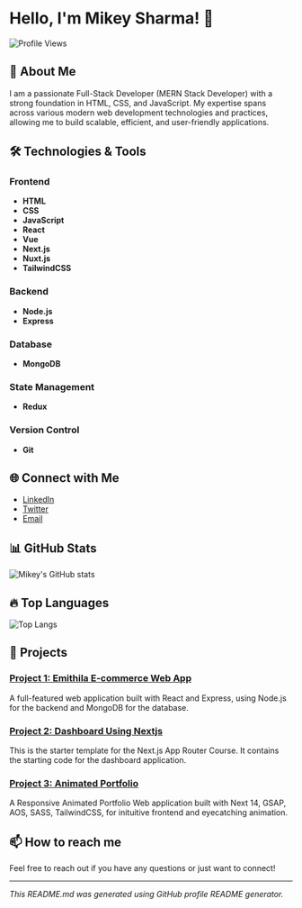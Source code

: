 # Hello, I'm Mikey Sharma! 👋

![Profile Views](https://komarev.com/ghpvc/?username=MikeySharma&color=blue)

## 🚀 About Me

I am a passionate Full-Stack Developer (MERN Stack Developer) with a strong foundation in HTML, CSS, and JavaScript. My expertise spans across various modern web development technologies and practices, allowing me to build scalable, efficient, and user-friendly applications.

## 🛠️ Technologies & Tools

### Frontend
- **HTML**
- **CSS**
- **JavaScript**
- **React**
- **Vue**
- **Next.js**
- **Nuxt.js**
- **TailwindCSS**

### Backend
- **Node.js**
- **Express**

### Database
- **MongoDB**

### State Management
- **Redux**

### Version Control
- **Git**

## 🌐 Connect with Me

- [LinkedIn](https://www.linkedin.com/in/mikey-sharma?utm_source=share&utm_campaign=share_via&utm_content=profile&utm_medium=android_app)
- [Twitter](https://x.com/Mikey__Sharma?t=JhrSF1V3x4roylWWZ_YnEQ&s=09)
- [Email](mailto:mikeysharma99@gmail.com)

## 📊 GitHub Stats

![Mikey's GitHub stats](https://github-readme-stats.vercel.app/api?username=MikeySharma&show_icons=true&theme=radical)

## 🔥 Top Languages

![Top Langs](https://github-readme-stats.vercel.app/api/top-langs/?username=MikeySharma&layout=compact&theme=radical)

## 🌟 Projects

### [Project 1: Emithila E-commerce Web App](https://github.com/MikeySharma/eMithila-user)
A full-featured web application built with React and Express, using Node.js for the backend and MongoDB for the database.


### [Project 2: Dashboard Using Nextjs](https://github.com/MikeySharma/next-docs)
This is the starter template for the Next.js App Router Course. It contains the starting code for the dashboard application.


### [Project 3: Animated Portfolio]((https://mikey-sharma.vercel.app/app))
A Responsive Animated Portfolio Web application built with Next 14, GSAP, AOS, SASS, TailwindCSS, for inituitive frontend and eyecatching animation.




## 📫 How to reach me

Feel free to reach out if you have any questions or just want to connect!

---

*This README.md was generated using GitHub profile README generator.*
